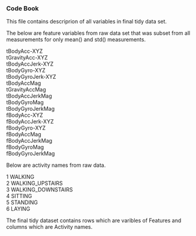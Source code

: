 ### Code Book
This file contains descriprion of all variables in final tidy data set.

The below are feature variables from raw data set that was subset from all measurements for only mean() and std() measurements.

tBodyAcc-XYZ  
tGravityAcc-XYZ  
tBodyAccJerk-XYZ  
tBodyGyro-XYZ  
tBodyGyroJerk-XYZ  
tBodyAccMag  
tGravityAccMag  
tBodyAccJerkMag  
tBodyGyroMag  
tBodyGyroJerkMag  
fBodyAcc-XYZ  
fBodyAccJerk-XYZ  
fBodyGyro-XYZ  
fBodyAccMag  
fBodyAccJerkMag  
fBodyGyroMag  
fBodyGyroJerkMag  

Below are activity names from raw data.

1 WALKING  
2 WALKING_UPSTAIRS  
3 WALKING_DOWNSTAIRS  
4 SITTING  
5 STANDING  
6 LAYING  

The final tidy dataset contains rows which are varibles of Features and columns which are Activity names.
